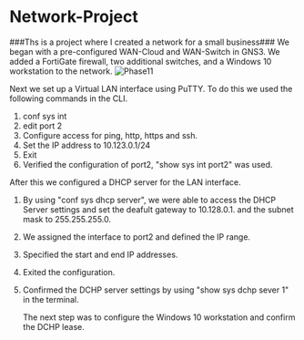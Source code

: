 # Network-Project
 ###Ths is a project where I created a network for a small business###
We began with a pre-configured WAN-Cloud and WAN-Switch in GNS3. We added a FortiGate firewall, two additional switches, and a Windows 10 workstation to the network.
![Phase11](https://github.com/GitRoss16/Network-Project/assets/144251501/a7831216-744f-42a8-be64-eb6275308899)

Next we set up a Virtual LAN interface using PuTTY.
To do this we used the following commands in the CLI.
1. conf sys int 
2. edit port 2 
3. Configure access for ping, http, https and ssh.
4. Set the IP address to 10.123.0.1/24
5. Exit
6. Verified the configuration of port2, "show sys int port2" was used.
<put pic here>

After this we configured a DHCP server for the LAN interface.
1. By using "conf sys dhcp server", we were able to access the DHCP Server settings and set the deafult gateway to 10.128.0.1. and the subnet mask to 255.255.255.0.
2. We assigned the interface to port2 and defined the IP range.
3. Specified the start and end IP addresses.
4. Exited the configuration.
5. Confirmed the DCHP server settings by using "show sys dchp sever 1" in the terminal.
   <Picture here>

   The next step was to configure the Windows 10 workstation and confirm the DCHP lease.
